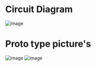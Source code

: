 # Circuit Diagram

  ![image](https://user-images.githubusercontent.com/109065335/210201529-cdd5bd1c-5878-4458-bc7d-d3bbb9ce0653.png)

# Proto type picture's

  ![image](https://user-images.githubusercontent.com/109065335/210201716-310efd4c-96ca-4b9b-935b-3a304a671724.png)
  ![image](https://user-images.githubusercontent.com/109065335/210201728-3a693482-0722-4967-a0a5-a0935957c009.png)
